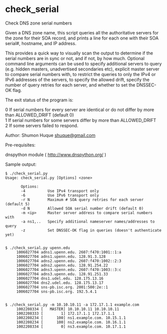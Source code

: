 # check_serial
Check DNS zone serial numbers

Given a DNS zone name, this script queries all the authoritative
servers for the zone for their SOA record, and prints a line for
each one with their SOA serial#, hostname, and IP address.

This provides a quick way to visually scan the output to determine
if the serial numbers are in sync or not, and if not, by how much.
Optional command line arguments can be used to specify additional
servers to query (e.g. hidden masters, unadvertised secondaries etc),
explicit master server to compare serial numbers with, to restrict the
queries to only the IPv4 or IPv6 addresses of the servers, to specify
the allowed drift, specify the number of query retries for each server,
and whether to set the DNSSEC-OK flag.

The exit status of the program is:

  0  If serial numbers for every server are identical or do not
     differ by more than ALLOWED_DRIFT (default 0)  
  1  If serial numbers for some servers differ by more than ALLOWED_DRIFT  
  2  If some servers failed to respond.  

Author: Shumon Huque <shuque@gmail.com>

Pre-requisites:

   dnspython module ( http://www.dnspython.org/ )

Sample output:

```
$ ./check_serial.py
Usage: check_serial.py [Options] <zone>

       Options:
       -4          Use IPv4 transport only
       -6          Use IPv6 transport only
       -r N        Maximum # SOA query retries for each server (default 5)
       -d N        Allowed SOA serial number drift (default 0)
       -m <ip>     Master server address to compare serial numbers with
       -a ns1,..   Specify additional nameserver names/addresses to query
       -z          Set DNSSEC-OK flag in queries (doesn't authenticate yet)


$ ./check_serial.py upenn.edu
     1006027704 adns1.upenn.edu. 2607:f470:1001::1:a
     1006027704 adns1.upenn.edu. 128.91.3.128
     1006027704 adns2.upenn.edu. 2607:f470:1002::2:3
     1006027704 adns2.upenn.edu. 128.91.254.22
     1006027704 adns3.upenn.edu. 2607:f470:1003::3:c
     1006027704 adns3.upenn.edu. 128.91.251.33
     1006027704 dns1.udel.edu. 128.175.13.16
     1006027704 dns2.udel.edu. 128.175.13.17
     1006027704 sns-pb.isc.org. 2001:500:2e::1
     1006027704 sns-pb.isc.org. 192.5.4.1


$ ./check_serial.py -m 10.10.10.11 -a 172.17.1.1 example.com
     1002208334 [   MASTER] 10.10.10.11 10.10.10.11
     1002208333 [        1] 172.17.1.1 172.17.1.1
     1002208234 [      100] ns1.example.com. 10.15.1.1
     1002208234 [      100] ns2.example.com. 10.16.1.1
     1002208334 [        0] ns3.example.com. 10.17.1.1
```
